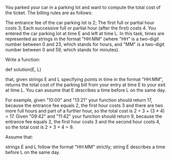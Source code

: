 You parked your car in a parking lot and want to compute the total cost of the ticket. The billing rules are as follows:

The entrance fee of the car parking lot is 2;
The first full or partial hour costs 3;
Each successive full or partial hour (after the first) costs 4.
You entered the car parking lot at time E and left at time L. In this task, times are represented as strings in the format "HH:MM" (where "HH" is a two-digit number between 0 and 23, which stands for hours, and "MM" is a two-digit number between 0 and 59, which stands for minutes).

Write a function:

def solution(E, L)

that, given strings E and L specifying points in time in the format "HH:MM", returns the total cost of the parking bill from your entry at time E to your exit at time L. You can assume that E describes a time before L on the same day.

For example, given "10:00" and "13:21" your function should return 17, because the entrance fee equals 2, the first hour costs 3 and there are two more full hours and part of a further hour, so the total cost is 2 + 3 + (3 \* 4) = 17. Given "09:42" and "11:42" your function should return 9, because the entrance fee equals 2, the first hour costs 3 and the second hour costs 4, so the total cost is 2 + 3 + 4 = 9.

Assume that:

strings E and L follow the format "HH:MM" strictly;
string E describes a time before L on the same day.
